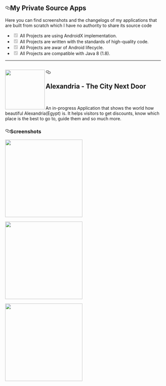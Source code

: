   <div class="Box-body">
        <article class="markdown-body entry-content p-5" itemprop="text"><h1><a id="user-content-my-private-source-apps" class="anchor" aria-hidden="true" href="#my-private-source-apps"><svg class="octicon octicon-link" viewBox="0 0 16 16" version="1.1" width="16" height="16" aria-hidden="true"><path fill-rule="evenodd" d="M4 9h1v1H4c-1.5 0-3-1.69-3-3.5S2.55 3 4 3h4c1.45 0 3 1.69 3 3.5 0 1.41-.91 2.72-2 3.25V8.59c.58-.45 1-1.27 1-2.09C10 5.22 8.98 4 8 4H4c-.98 0-2 1.22-2 2.5S3 9 4 9zm9-3h-1v1h1c1 0 2 1.22 2 2.5S13.98 12 13 12H9c-.98 0-2-1.22-2-2.5 0-.83.42-1.64 1-2.09V6.25c-1.09.53-2 1.84-2 3.25C6 11.31 7.55 13 9 13h4c1.45 0 3-1.69 3-3.5S14.5 6 13 6z"></path></svg></a>My Private Source Apps</h1>
          
<p>Here you can find screenshots and the changelogs of my applications that are built from scratch which I have no authority to share its source code</p>
<ul class="contains-task-list">
<li class="task-list-item"><input type="checkbox" id="" disabled="" class="task-list-item-checkbox" checked="">  All Projects are using AndroidX implementation.</li>
<li class="task-list-item"><input type="checkbox" id="" disabled="" class="task-list-item-checkbox" checked="">  All Projects are written with the standards of high-quality code.</li>
<li class="task-list-item"><input type="checkbox" id="" disabled="" class="task-list-item-checkbox" checked="">  All Projects are awar of Android lifecycle.</li>
<li class="task-list-item"><input type="checkbox" id="" disabled="" class="task-list-item-checkbox" checked="">  All Projects are compatible with Java 8 (1.8).</li>
</ul>

<hr>
<h2><a id="user-content-----alexandria---the-city-next-door-" class="anchor" aria-hidden="true" href="#----alexandria---the-city-next-door-"><svg class="octicon octicon-link" viewBox="0 0 16 16" version="1.1" width="16" height="16" aria-hidden="true"><path fill-rule="evenodd" d="M4 9h1v1H4c-1.5 0-3-1.69-3-3.5S2.55 3 4 3h4c1.45 0 3 1.69 3 3.5 0 1.41-.91 2.72-2 3.25V8.59c.58-.45 1-1.27 1-2.09C10 5.22 8.98 4 8 4H4c-.98 0-2 1.22-2 2.5S3 9 4 9zm9-3h-1v1h1c1 0 2 1.22 2 2.5S13.98 12 13 12H9c-.98 0-2-1.22-2-2.5 0-.83.42-1.64 1-2.09V6.25c-1.09.53-2 1.84-2 3.25C6 11.31 7.55 13 9 13h4c1.45 0 3-1.69 3-3.5S14.5 6 13 6z"></path></svg></a> <a target="_blank" rel="noopener noreferrer" href="/DasserBasyouni/MyPrivateSourceApps/blob/master/Icons/Alex.png"><img align="left" src="/DasserBasyouni/MyPrivateSourceApps/raw/master/Icons/Alex.png" width="128" height="128" style="max-width:100%;"></a> 
  <br><br>Alexandria - The City Next Door </h2>
<br>
<p>An in-progress Application that shows the world how beautiful Alexandria(Egypt) is. It helps visitors to get discounts, know which place is the best to go to, guide them and so much more.</p>
<h3><a id="user-content-screenshots" class="anchor" aria-hidden="true" href="#screenshots"><svg class="octicon octicon-link" viewBox="0 0 16 16" version="1.1" width="16" height="16" aria-hidden="true"><path fill-rule="evenodd" d="M4 9h1v1H4c-1.5 0-3-1.69-3-3.5S2.55 3 4 3h4c1.45 0 3 1.69 3 3.5 0 1.41-.91 2.72-2 3.25V8.59c.58-.45 1-1.27 1-2.09C10 5.22 8.98 4 8 4H4c-.98 0-2 1.22-2 2.5S3 9 4 9zm9-3h-1v1h1c1 0 2 1.22 2 2.5S13.98 12 13 12H9c-.98 0-2-1.22-2-2.5 0-.83.42-1.64 1-2.09V6.25c-1.09.53-2 1.84-2 3.25C6 11.31 7.55 13 9 13h4c1.45 0 3-1.69 3-3.5S14.5 6 13 6z"></path></svg></a>Screenshots</h3>
<p align="center"> 
  
  <a target="_blank" rel="noopener noreferrer" href="/Ahabdelhak/HoroscopeApp/blob/master/screenshot/Screenshot_2019-11-02-17-29-12.png"><img src="https://user-images.githubusercontent.com/20733292/68087372-09db3600-fe0a-11e9-85d6-8f5127fd0380.jpg" width="250" style="max-width:100%;"></a>
  
  <a target="_blank" rel="noopener noreferrer" href="https://user-images.githubusercontent.com/20733292/68087373-09db3600-fe0a-11e9-82f4-6e674684a499.jpg"><img src="https://user-images.githubusercontent.com/20733292/68087373-09db3600-fe0a-11e9-82f4-6e674684a499.jpg" width="250" style="max-width:100%;"></a>
  
  
  <a target="_blank" rel="noopener noreferrer" href="/DasserBasyouni/MyPrivateSourceApps/blob/master/screenshots/AlexScreenshot3.png"><img src="/DasserBasyouni/MyPrivateSourceApps/raw/master/screenshots/AlexScreenshot3.png" width="250" style="max-width:100%;"></a> </p>


  </div>
